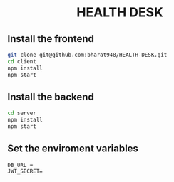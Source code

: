 <h1 align="center">HEALTH DESK</h1>

## Install the frontend

```bash
git clone git@github.com:bharat948/HEALTH-DESK.git
cd client
npm install
npm start
```

## Install the backend

```bash
cd server
npm install
npm start
```
## Set the enviroment variables

```
DB_URL = 
JWT_SECRET=

```
